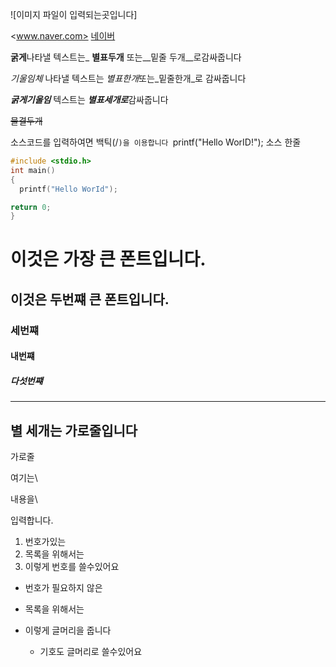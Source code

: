 ![이미지 파일이 입력되는곳입니다]

<www.naver.com>
[네이버](www.naver.com)


**굵게**나타낼 텍스트는_ **별표두개** 또는__밑줄 두개__로감싸줍니다

*기울임체* 나타낼 텍스트는 *별표한개*또는_밑줄한개_로 감싸줍니다

***굵게기울임*** 텍스트는 ***별표세개로***감싸줍니다

~~물결두개~~

소스코드를 입력하여면 백틱(/`)을 이용합니다 `printf("Hello WorID!"); 소스 한줄

```C
#include <stdio.h>
int main()
{
  printf("Hello WorId");

return 0;
}
```

# 이것은 가장 큰 폰트입니다.
## 이것은 두번쨰 큰 폰트입니다.
### 세번쨰
#### 내번쨰
##### 다섯번쨰

***
별 세개는 가로줄입니다
---
가로줄


여기는\

내용을\

입력합니다.

1. 번호가있는
2. 목록을 위해서는
3. 이렇게 번호를 쓸수있어요


* 번호가 필요하지 않은
* 목록을 위해서는
* 이렇게 글머리을 줍니다
  
  + 기호도 글머리로 쓸수있어요   
